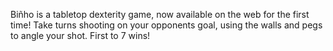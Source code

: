Biñho is a tabletop dexterity game, now available on the web for the first time! Take turns shooting on your opponents goal, using the walls and pegs to angle your shot. First to 7 wins!
